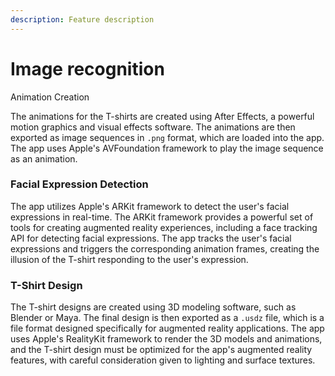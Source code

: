 ```yaml
---
description: Feature description
---
```


# Image recognition

Animation Creation

The animations for the T-shirts are created using After Effects, a powerful motion graphics and visual effects software. The animations are then exported as image sequences in `.png` format, which are loaded into the app. The app uses Apple's AVFoundation framework to play the image sequence as an animation.

### Facial Expression Detection

The app utilizes Apple's ARKit framework to detect the user's facial expressions in real-time. The ARKit framework provides a powerful set of tools for creating augmented reality experiences, including a face tracking API for detecting facial expressions. The app tracks the user's facial expressions and triggers the corresponding animation frames, creating the illusion of the T-shirt responding to the user's expression.

### T-Shirt Design

The T-shirt designs are created using 3D modeling software, such as Blender or Maya. The final design is then exported as a `.usdz` file, which is a file format designed specifically for augmented reality applications. The app uses Apple's RealityKit framework to render the 3D models and animations, and the T-shirt design must be optimized for the app's augmented reality features, with careful consideration given to lighting and surface textures.
